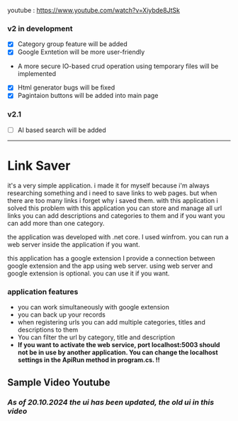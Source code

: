 


youtube :  https://www.youtube.com/watch?v=Xiybde8JtSk
 
### v2 in development
- [x] Category group feature will be added
- [x] Google Exntetion will be more user-friendly
- A more secure IO-based crud operation using temporary files will be implemented
- [x] Html generator bugs will be fixed
- [x] Pagintaion buttons will be added into main page
  
### v2.1
- [ ] AI based search will be added
-----





# Link Saver

it's a very simple application. i made it for myself because i'm always researching something and i need to save links to web pages. but when there are too many links i forget why i saved them. with this application i solved this problem
with this application you can store and manage all url links
you can add descriptions and categories to them and if you want you can add more than one category.


the application was developed with .net core. I used winfrom. you can run a web server inside the application if you want.

this application has a google extension
I provide a connection between google extension and the app using web server.
using web server and google extension is optional. you can use it if you want.

### application features

- you can work simultaneously with google extension
- you can back up your records
- when registering urls you can add multiple categories, titles and descriptions to them
- You can filter the url by category, title and description
- **If you want to activate the web service, port localhost:5003 should not be in use by another application. You can change the localhost settings in the ApiRun method in program.cs. !!**


## Sample Video Youtube

### *As of 20.10.2024 the ui has been updated, the old ui in this video*





